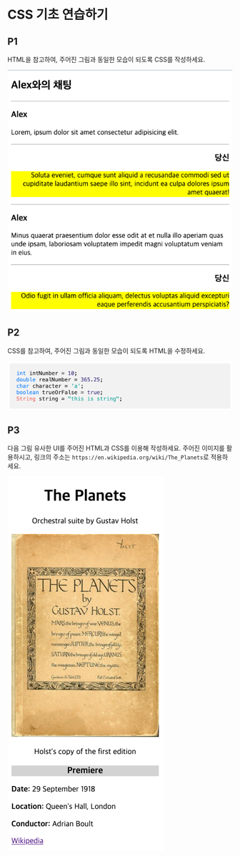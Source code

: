 # CSS 기초 연습하기

## P1

HTML을 참고하여, 주어진 그림과 동일한 모습이 되도록 CSS를 작성하세요.

![p1.png](p1.png)

## P2

CSS를 참고하여, 주어진 그림과 동일한 모습이 되도록 HTML을 수정하세요.

![p2.png](p2.png)

## P3

다음 그림 유사한 UI를 주어진 HTML과 CSS를 이용해 작성하세요.
주어진 이미지를 활용하시고, 링크의 주소는 `https://en.wikipedia.org/wiki/The_Planets`로 적용하세요.

![p3.png](p3.png)
